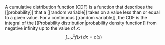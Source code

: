 A cumulative distribution function (CDF) is a function that describes the [[probability]] that a [[random variable]] takes on a value less than or equal to a given value. For a continuous [[random variable]], the CDF is the integral of the [[Probability distribution|probability density function]] from negative infinity up to the value of $x$:
$$
\int_{-\infty}^{x} f(x) \, dx = c(x)
$$